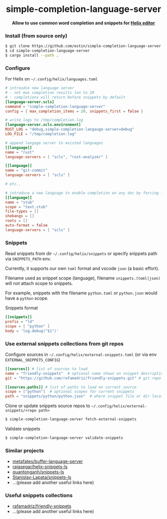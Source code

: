 <div align="center">
  <p><h1>simple-completion-language-server</h1> </p>
  <p><strong>Allow to use common word completion and snippets for <a href="https://helix-editor.com/">Helix editor</a></strong></p>
  <p></p>
</div>

### Install (from source only)

```bash
$ git clone https://github.com/estin/simple-completion-language-server.git
$ cd simple-completion-language-server
$ cargo install --path .
```

### Configure

For Helix on `~/.config/helix/languages.toml`

```toml
# introudce new language server
# - set max completion results len to 20
# - completions will return before snippets by default
[language-server.scls]
command = "simple-completion-language-server"
config = { max_completion_items = 20, snippets_first = false }

# write logs to /tmp/completion.log
[language-server.scls.environment]
RUST_LOG = "debug,simple-completion-langauge-server=debug"
LOG_FILE = "/tmp/completion.log"

# append langage server to existed languages
[[language]]
name = "rust"
language-servers = [ "scls", "rust-analyzer" ]

[[language]]
name = "git-commit"
language-servers = [ "scls" ]

# etc..

# introduce a new language to enable completion on any doc by forcing language with :set-language stub
[[language]]
name = "stub"
scope = "text.stub"
file-types = []
shebangs = []
roots = []
auto-format = false
language-servers = [ "scls" ]
```

### Snippets

Read snippets from dir `~/.config/helix/snippets` or specify snippets path via `SNIPPETS_PATH` env.

Currently, it supports our own `toml` format and vscode `json` (a basic effort).

Filename used as snippet scope (language), filename `snippets.(toml|json)` will not attach scope to snippets.

For example, snippets with the filename `python.toml` or `python.json` would have a `python` scope.

Snippets format

```toml
[[snippets]]
prefix = "ld"
scope = [ "python" ]
body = 'log.debug("$1")'
```

### Use external snippets collections from git repos

Configure sources in `~/.config/helix/external-snippets.toml` (or via env `EXTERNAL_SNIPPETS_CONFIG`)

```toml
[[sources]] # list of sources to load
name = "friendly-snippets"  # optional name shown on snippet description
git = "https://github.com/rafamadriz/friendly-snippets.git" # git repo with snippets collections

[[sources.paths]] # list of paths to load on current source
scope = ["python"]  # optional scopes for current snippets
path = "snippets/python/python.json"  # where snippet file or dir located in repo
```


Clone or update snippets source repos to `~/.config/helix/external-snippets/<repo path>`

```bash
$ simple-completion-language-server fetch-external-snippets
```


Validate snippets

```bash
$ simple-completion-language-server validate-snippets
```


### Similar projects

- [metafates/buffer-language-server](https://github.com/metafates/buffer-language-server)
- [rajasegar/helix-snippets-ls](https://github.com/rajasegar/helix-snippets-ls)
- [quantonganh/snippets-ls](https://github.com/quantonganh/snippets-ls)
- [Stanislav-Lapata/snippets-ls](https://github.com/Stanislav-Lapata/snippets-ls)
- ...(please add another useful links here)

### Useful snippets collections

- [rafamadriz/friendly-snippets](https://github.com/rafamadriz/friendly-snippets)
- ...(please add another useful links here)
